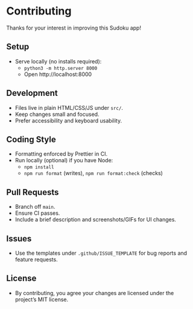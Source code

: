 # Contributing

Thanks for your interest in improving this Sudoku app!

## Setup
- Serve locally (no installs required):
  - `python3 -m http.server 8000`
  - Open http://localhost:8000

## Development
- Files live in plain HTML/CSS/JS under `src/`.
- Keep changes small and focused.
- Prefer accessibility and keyboard usability.

## Coding Style
- Formatting enforced by Prettier in CI.
- Run locally (optional) if you have Node:
  - `npm install`
  - `npm run format` (writes), `npm run format:check` (checks)

## Pull Requests
- Branch off `main`.
- Ensure CI passes.
- Include a brief description and screenshots/GIFs for UI changes.

## Issues
- Use the templates under `.github/ISSUE_TEMPLATE` for bug reports and feature requests.

## License
- By contributing, you agree your changes are licensed under the project’s MIT license.
